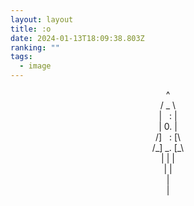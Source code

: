 ```yaml
---
layout: layout
title: :o
date: 2024-01-13T18:09:38.803Z
ranking: ""
tags:
  - image
---
```


<p style="text-align:center">
^ <br>
/ _ \ <br>
|&nbsp;&nbsp;&nbsp;: | <br>
| 0. | <br>
/]&nbsp;&nbsp;&nbsp;: [\ <br>
/_] _. [_\ <br>
| | |<br>
| |<br>
|<br>
|<br>
</p>
